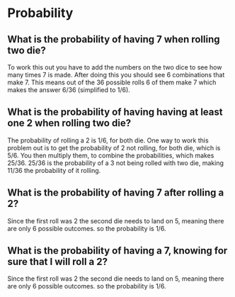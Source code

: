 # Probability

## What is the probability of having 7 when rolling two die?

To work this out you have to add the numbers on the two dice to see how many times 7 is made. After doing this you should see 6 combinations that make 7. This means out of the 36 possible rolls 6 of them make 7 which makes the answer 6/36 (simplified to 1/6).

## What is the probability of having having at least one 2 when rolling two die?

The probability of rolling a 2 is 1/6, for both die. One way to work this problem out is to get the probability of 2 not rolling, for both die, which is 5/6. You then multiply them, to combine the probabilities, which makes 25/36. 25/36 is the probability of a 3 not being rolled with two die, making 11/36 the probability of it rolling.  

## What is the probability of having 7 after rolling a 2?

Since the first roll was 2 the second die needs to land on 5, meaning there are only 6 possible outcomes. so the probability is 1/6. 

## What is the probability of having a 7, knowing for sure that I will roll a 2?

Since the first roll was 2 the second die needs to land on 5, meaning there are only 6 possible outcomes. so the probability is 1/6. 
